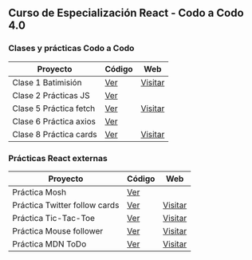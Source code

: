 ## Curso de Especialización React - Codo a Codo 4.0

### Clases y prácticas Codo a Codo

| Proyecto               | Código                                                           | Web                                                        |
| ---------------------- | ---------------------------------------------------------------- | ---------------------------------------------------------- |
| Clase 1 Batimisión     | [Ver](https://github.com/romanrios/cac-react/tree/main/clase_01) | [Visitar](https://romanrios.github.io/cac-react/clase_01/) |
| Clase 2 Prácticas JS   | [Ver](https://github.com/romanrios/cac-react/tree/main/clase_02) |                                                            |
| Clase 5 Práctica fetch | [Ver](https://github.com/romanrios/cac-react/tree/main/clase_05) | [Visitar](https://romanrios.github.io/cac-react/clase_05)  |
| Clase 6 Práctica axios | [Ver](https://github.com/romanrios/cac-react/tree/main/clase_06) |        
| Clase 8 Práctica cards | [Ver](https://github.com/romanrios/cac-react/tree/main/clase_08) | [Visitar](https://romanrios.github.io/cac-react/clase_08/dist)  | 

### Prácticas React externas

| Proyecto                      | Código                                                                       | Web                                                                         |
| ----------------------------- | ---------------------------------------------------------------------------- | --------------------------------------------------------------------------- |
| Práctica Mosh                 | [Ver](https://github.com/romanrios/cac-react/tree/main/practica_mosh)        |                                                                             |
| Práctica Twitter follow cards | [Ver](https://github.com/romanrios/cac-react/tree/main/practica_midu)        | [Visitar](https://romanrios.github.io/cac-react/practica_midu/dist/)        |
| Práctica Tic-Tac-Toe          | [Ver](https://github.com/romanrios/cac-react/tree/main/practica_tic-tac-toe) | [Visitar](https://romanrios.github.io/cac-react/practica_tic-tac-toe/dist/) |
| Práctica Mouse follower          | [Ver](https://github.com/romanrios/cac-react/tree/main/practica_mouse-follower) | [Visitar](https://romanrios.github.io/cac-react/practica_mouse-follower/dist/) |
| Práctica MDN ToDo             | [Ver](https://github.com/romanrios/cac-react/tree/main/practica_mdn-todo)    | [Visitar](https://romanrios.github.io/cac-react/practica_mdn-todo/dist/)    |
